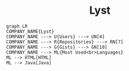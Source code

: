 <h1 align="center">Lyst</h1>

```mermaid
graph LR
COMPANY_NAME{Lyst}
COMPANY_NAME ---> U{Users} ---> UN[4]
COMPANY_NAME ---> R{Repositories} ---> RN[7]
COMPANY_NAME ---> G{Gists} ---> GN[10]
COMPANY_NAME ---> ML{Most Used<br>Languages}
ML --> HTML[HTML]
ML --> Java[Java]
```
